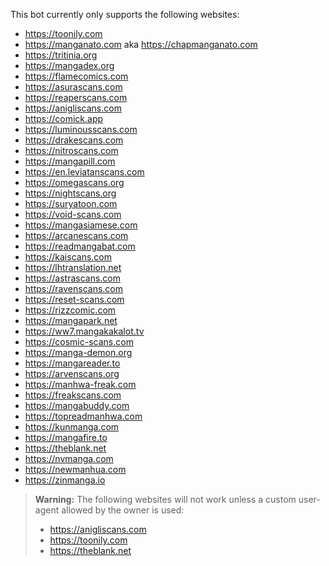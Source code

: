 This bot currently only supports the following websites:

- https://toonily.com
- https://manganato.com aka https://chapmanganato.com
- https://tritinia.org
- https://mangadex.org
- https://flamecomics.com
- https://asurascans.com
- https://reaperscans.com
- https://anigliscans.com
- https://comick.app
- https://luminousscans.com
- https://drakescans.com
- https://nitroscans.com
- https://mangapill.com
- https://en.leviatanscans.com
- https://omegascans.org
- https://nightscans.org
- https://suryatoon.com
- https://void-scans.com
- https://mangasiamese.com
- https://arcanescans.com
- https://readmangabat.com
- https://kaiscans.com
- https://lhtranslation.net
- https://astrascans.com
- https://ravenscans.com
- https://reset-scans.com
- https://rizzcomic.com
- https://mangapark.net
- https://ww7.mangakakalot.tv
- https://cosmic-scans.com
- https://manga-demon.org
- https://mangareader.to
- https://arvenscans.org
- https://manhwa-freak.com
- https://freakscans.com
- https://mangabuddy.com
- https://topreadmanhwa.com
- https://kunmanga.com
- https://mangafire.to
- https://theblank.net
- https://nvmanga.com
- https://newmanhua.com
- https://zinmanga.io

> **Warning:** The following websites will not work unless a custom user-agent allowed by the owner is used:
> - https://anigliscans.com
> - https://toonily.com
> - https://theblank.net